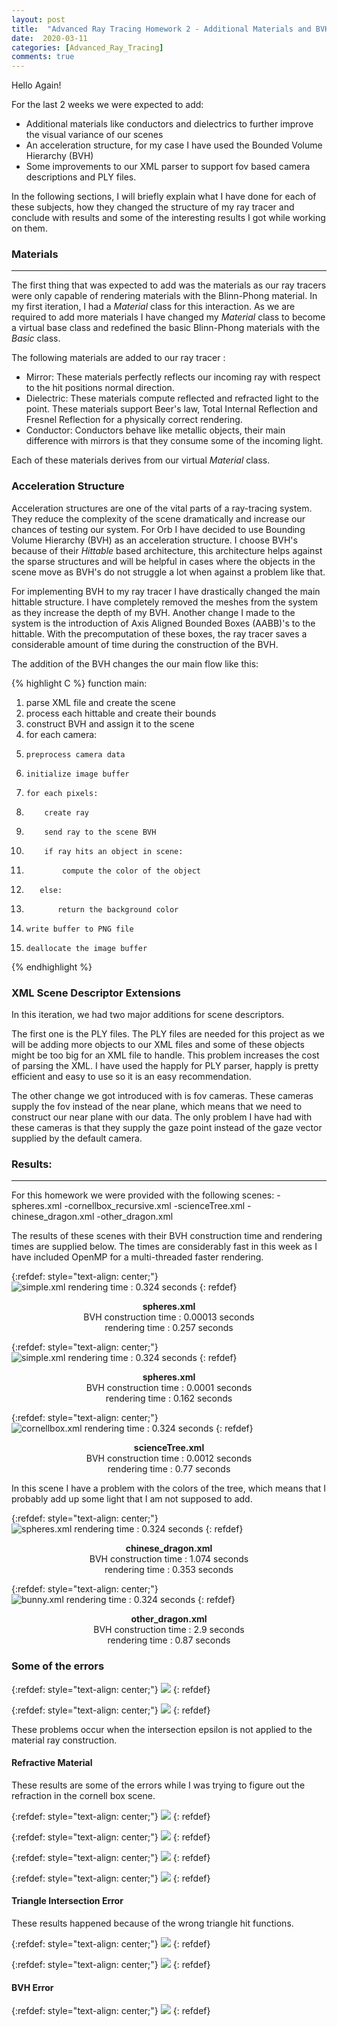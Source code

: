 ```yaml
---
layout: post
title:  "Advanced Ray Tracing Homework 2 - Additional Materials and BVH"
date:  2020-03-11
categories: [Advanced_Ray_Tracing]
comments: true
---
```


Hello Again!

For the last 2 weeks we were expected to add:
- Additional materials like conductors and dielectrics to further improve the visual variance of our scenes
- An acceleration structure, for my case I have used the Bounded Volume Hierarchy (BVH)
- Some improvements to our XML parser to support fov based camera descriptions and PLY files.

In the following sections, I will briefly explain what I have done for each of these subjects, how they changed the structure of my ray tracer and conclude with results and some of the interesting results I got while working on them.

### Materials
______________________________
The first thing that was expected to add was the materials as our ray tracers were only capable of rendering materials with the Blinn-Phong material. In my first iteration, I had a *Material* class for this interaction. As we are required to add more materials I have changed my *Material* class to become a virtual base class and redefined the basic Blinn-Phong materials with the *Basic* class.

The following materials are added to our ray tracer :
- Mirror: These materials perfectly reflects our incoming ray with respect to the hit positions normal direction.
- Dielectric: These materials compute reflected and refracted light to the point. These materials support Beer's law, Total Internal Reflection and Fresnel Reflection for a physically correct rendering.
- Conductor: Conductors behave like metallic objects, their main difference with mirrors is that they consume some of the incoming light.

Each of these materials derives from our virtual *Material* class.

### Acceleration Structure 

Acceleration structures are one of the vital parts of a ray-tracing system. They reduce the complexity of the scene dramatically and increase our chances of testing our system. For Orb I have decided to use Bounding Volume Hierarchy (BVH) as an acceleration structure. I choose BVH's because of their *Hittable* based architecture, this architecture helps against the sparse structures and will be helpful in cases where the objects in the scene move as BVH's do not struggle a lot when against a problem like that.

For implementing BVH to my ray tracer I have drastically changed the main hittable structure. I have completely removed the meshes from the system as they increase the depth of my BVH. Another change I made to the system is the introduction of Axis Aligned Bounded Boxes (AABB)'s to the hittable. With the precomputation of these boxes, the ray tracer saves a considerable amount of time during the construction of the BVH.

The addition of the BVH changes the our main flow like this:

{% highlight C %}
function main:
 1. parse XML file and create the scene
 2. process each hittable and create their bounds
 3. construct BVH and assign it to the scene
 4. for each camera:
 5.     preprocess camera data
 6.     initialize image buffer
 7.     for each pixels:
 8.         create ray
 9.         send ray to the scene BVH
10.         if ray hits an object in scene:
11.             compute the color of the object
12.        else:
13.            return the background color
14.     write buffer to PNG file
15.     deallocate the image buffer
{% endhighlight %}

### XML Scene Descriptor Extensions

In this iteration, we had two major additions for scene descriptors.

The first one is the PLY files. The PLY files are needed for this project as we will be adding more objects to our XML files and some of these objects might be too big for an XML file to handle. This problem increases the cost of parsing the XML. I have used the happly for PLY parser, happly is pretty efficient and easy to use so it is an easy recommendation.

The other change we got introduced with is fov cameras. These cameras supply the fov instead of the near plane, which means that we need to construct our near plane with our data. The only problem I have had with these cameras is that they supply the gaze point instead of the gaze vector supplied by the default camera.

### Results:
_______________________________

For this homework we were provided with the following scenes:
-spheres.xml
-cornellbox_recursive.xml
-scienceTree.xml
-chinese_dragon.xml
-other_dragon.xml

The results of these scenes with their BVH construction time and rendering times are supplied below. The times are considerably fast in this week as I have included OpenMP for a multi-threaded faster rendering.

{:refdef: style="text-align: center;"}
![simple.xml rendering time : 0.324 seconds](/assets/img/advanced_ray_tracing_hw2/final_results/cornellbox_recursive.png)
{: refdef}
<center><b> spheres.xml </b></center>
<center>BVH construction time : 0.00013 seconds </center>
<center>rendering time : 0.257 seconds </center>

{:refdef: style="text-align: center;"}
![simple.xml rendering time : 0.324 seconds](/assets/img/advanced_ray_tracing_hw2/final_results/spheres.png)
{: refdef}
<center><b> spheres.xml </b></center>
<center>BVH construction time : 0.0001 seconds </center>
<center>rendering time : 0.162 seconds </center>

{:refdef: style="text-align: center;"}
![cornellbox.xml rendering time : 0.324 seconds](/assets/img/advanced_ray_tracing_hw2/final_results/scienceTree.png)
{: refdef}
<center><b> scienceTree.xml </b></center>
<center>BVH construction time : 0.0012 seconds </center>
<center>rendering time : 0.77 seconds </center>

In this scene I have a problem with the colors of the tree, which means that I probably add up some light that I am not supposed to add.

{:refdef: style="text-align: center;"}
![spheres.xml rendering time : 0.324 seconds](/assets/img/advanced_ray_tracing_hw2/final_results/chinese_dragon.png)
{: refdef}
<center><b> chinese_dragon.xml </b></center>
<center>BVH construction time : 1.074 seconds </center>
<center>rendering time : 0.353 seconds </center>

{:refdef: style="text-align: center;"}
![bunny.xml rendering time : 0.324 seconds](/assets/img/advanced_ray_tracing_hw2/final_results/other_dragon.png)
{: refdef}
<center><b> other_dragon.xml </b></center>
<center>BVH construction time : 2.9 seconds </center>
<center>rendering time : 0.87 seconds </center>

### Some of the errors

{:refdef: style="text-align: center;"}
![](/assets/img/advanced_ray_tracing_hw2/spheres.png)
{: refdef}

{:refdef: style="text-align: center;"}
![](/assets/img/advanced_ray_tracing_hw2/spheres+recursion.png)
{: refdef}

These problems occur when the intersection epsilon is not applied to the material ray construction.

#### Refractive Material

These results are some of the errors while I was trying to figure out the refraction in the cornell box scene.

{:refdef: style="text-align: center;"}
![](/assets/img/advanced_ray_tracing_hw2/cornellbox_cut.png)
{: refdef}

{:refdef: style="text-align: center;"}
![](/assets/img/advanced_ray_tracing_hw2/cornellbox_recursive_normalisation.png)
{: refdef}

{:refdef: style="text-align: center;"}
![](/assets/img/advanced_ray_tracing_hw2/cornellbox_recursive_wrong_dir.png)
{: refdef}

{:refdef: style="text-align: center;"}
![](/assets/img/advanced_ray_tracing_hw2/bvh_shadows.png)
{: refdef}


#### Triangle Intersection Error

These results happened because of the wrong triangle hit functions.

{:refdef: style="text-align: center;"}
![](/assets/img/advanced_ray_tracing_hw2/dot.png)
{: refdef}

{:refdef: style="text-align: center;"}
![](/assets/img/advanced_ray_tracing_hw2/treerefraction.png)
{: refdef}

#### BVH Error

{:refdef: style="text-align: center;"}
![](/assets/img/advanced_ray_tracing_hw2/bvh.png)
{: refdef}

